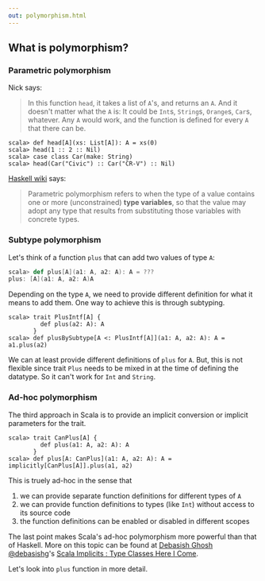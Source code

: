 ```yaml
---
out: polymorphism.html
---
```


What is polymorphism?
---------------------

### Parametric polymorphism

Nick says:

> In this function `head`, it takes a list of `A`'s, and returns an `A`. And it doesn't matter what the `A` is: It could be `Int`s, `String`s, `Orange`s, `Car`s, whatever. Any `A` would work, and the function is defined for every `A` that there can be.

```console:new
scala> def head[A](xs: List[A]): A = xs(0)
scala> head(1 :: 2 :: Nil)
scala> case class Car(make: String)
scala> head(Car("Civic") :: Car("CR-V") :: Nil)
```

[Haskell wiki](http://www.haskell.org/haskellwiki/Polymorphism) says:

> Parametric polymorphism refers to when the type of a value contains one or more (unconstrained) __type variables__, so that the value may adopt any type that results from substituting those variables with concrete types.

### Subtype polymorphism

Let's think of a function `plus` that can add two values of type `A`:

```scala
scala> def plus[A](a1: A, a2: A): A = ???
plus: [A](a1: A, a2: A)A
```

Depending on the type `A`, we need to provide different definition for what it means to add them.
One way to achieve this is through subtyping.

```console
scala> trait PlusIntf[A] {
         def plus(a2: A): A
       }
scala> def plusBySubtype[A <: PlusIntf[A]](a1: A, a2: A): A = a1.plus(a2)
```

We can at least provide different definitions of `plus` for `A`.
But, this is not flexible since trait `Plus` needs to be mixed in at the time of defining the datatype.
So it can't work for `Int` and `String`.

### Ad-hoc polymorphism

The third approach in Scala is to provide an implicit conversion or implicit parameters for the trait.

```console
scala> trait CanPlus[A] {
         def plus(a1: A, a2: A): A
       }
scala> def plus[A: CanPlus](a1: A, a2: A): A = implicitly[CanPlus[A]].plus(a1, a2)
```

This is truely ad-hoc in the sense that

1. we can provide separate function definitions for different types of `A`
2. we can provide function definitions to types (like `Int`) without access to its source code
3. the function definitions can be enabled or disabled in different scopes

The last point makes Scala's ad-hoc polymorphism more powerful than that of Haskell.
More on this topic can be found at [Debasish Ghosh @debasishg](https://twitter.com/debasishg)'s [Scala Implicits : Type Classes Here I Come](http://debasishg.blogspot.com/2010/06/scala-implicits-type-classes-here-i.html).

Let's look into `plus` function in more detail.
